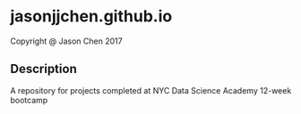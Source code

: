 # jasonjjchen.github.io
 Copyright @ Jason Chen 2017
## Description
A repository for projects completed at NYC Data Science Academy 12-week bootcamp
